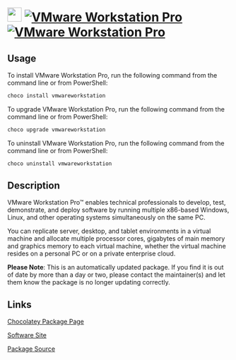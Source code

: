 ﻿# <img src="https://rawcdn.githack.com/virtualex-itv/chocolatey-packages/ad7782a412beed5cb5c54a716b206176c9e79a93/icons/vmwareworkstation.png" width="32" height="32"/> [![VMware Workstation Pro](https://img.shields.io/chocolatey/v/vmwareworkstation.svg?label=VMware+Workstation+Pro)](https://chocolatey.org/packages/vmwareworkstation) [![VMware Workstation Pro](https://img.shields.io/chocolatey/dt/vmwareworkstation.svg)](https://chocolatey.org/packages/vmwareworkstation)

## Usage

To install VMware Workstation Pro, run the following command from the command line or from PowerShell:

```powershell
choco install vmwareworkstation
```

To upgrade VMware Workstation Pro, run the following command from the command line or from PowerShell:

```powershell
choco upgrade vmwareworkstation
```

To uninstall VMware Workstation Pro, run the following command from the command line or from PowerShell:

```powershell
choco uninstall vmwareworkstation
```

## Description

VMware Workstation Pro™ enables technical professionals to develop, test, demonstrate, and deploy software by running multiple x86-based Windows, Linux, and other operating systems simultaneously on the same PC.

You can replicate server, desktop, and tablet environments in a virtual machine and allocate multiple processor cores, gigabytes of main memory and graphics memory to each virtual machine, whether the virtual machine resides on a personal PC or on a private enterprise cloud.

**Please Note**: This is an automatically updated package. If you find it is
out of date by more than a day or two, please contact the maintainer(s) and
let them know the package is no longer updating correctly.

## Links

[Chocolatey Package Page](https://chocolatey.org/packages/vmwareworkstation)

[Software Site](https://www.vmware.com/products/workstation-pro.html)

[Package Source](https://github.com/virtualex-itv/chocolatey-packages/tree/master/automatic/vmwareworkstation)
